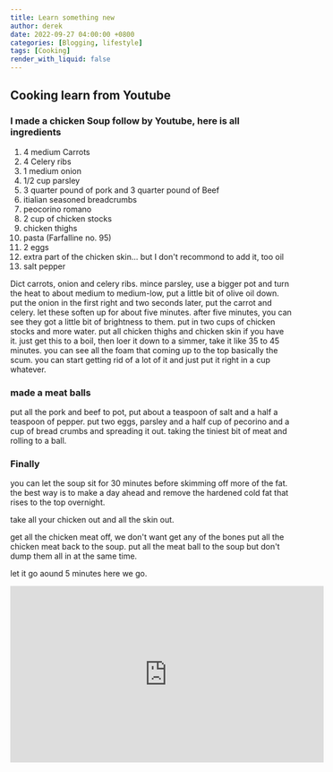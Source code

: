 ```yaml
---
title: Learn something new
author: derek
date: 2022-09-27 04:00:00 +0800
categories: [Blogging, lifestyle]
tags: [Cooking]
render_with_liquid: false
---
```


<h2>Cooking learn from Youtube</h2>


### I made a chicken Soup follow by Youtube, here is all ingredients

1. 4 medium Carrots
2. 4 Celery ribs
3. 1 medium onion
4. 1/2 cup parsley
5. 3 quarter pound of pork and 3 quarter pound of Beef
6. itialian seasoned breadcrumbs
7. peocorino romano
8. 2 cup of chicken stocks
9. chicken thighs
10. pasta (Farfalline no. 95)
11. 2 eggs
12. extra part of the chicken skin... but I don't recommond to add it, too oil
13. salt pepper

Dict carrots, onion and celery ribs. mince parsley, 
use a bigger pot and turn the heat to about medium to medium-low, put a little bit of olive oil down.
put the onion in the first right and two seconds later, put the carrot and celery.
let these soften up for about five minutes.
after five minutes, you can see they got a little bit of brightness to them.
put in two cups of chicken stocks and more water.
put all chicken thighs and chicken skin if you have it.
just get this to a boil, then loer it down to a simmer, take it like 35 to 45 minutes.
you can see all the foam that coming up to the top basically the scum.
you can start getting rid of a lot of it and just put it right in a cup whatever.

### made a meat balls
put all the pork and beef to pot, put about a teaspoon of salt and a half a teaspoon of pepper.
put two eggs, parsley and a half cup of pecorino and a cup of bread crumbs and spreading it out.
taking the tiniest bit of meat and rolling to a ball.

### Finally
you can let the soup sit for 30 minutes before skimming off more of the fat.
the best way is to make a day ahead and remove the hardened cold fat that rises to the top overnight.

take all your chicken out and all the skin out.

get all the chicken meat off, we don't want get any of the bones
put all the chicken meat back to the soup.
put all the meat ball to the soup but don't dump them all in at the same time.

let it go aound 5 minutes here we go.


<iframe width="560" height="315" src="https://www.youtube-nocookie.com/embed/ZKYFvVXeNnI" title="YouTube video player" frameborder="0" allow="accelerometer; autoplay; clipboard-write; encrypted-media; gyroscope; picture-in-picture" allowfullscreen></iframe>